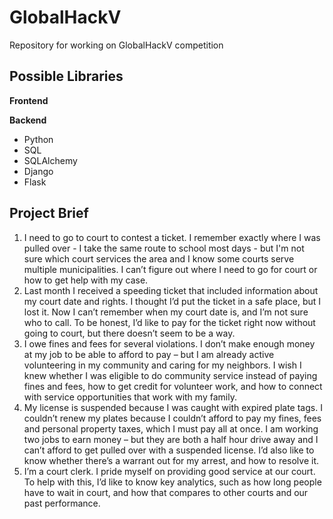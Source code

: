 # GlobalHackV
Repository for working on GlobalHackV competition

Possible Libraries
--------
**Frontend**

**Backend**

 - Python
 - SQL
 - SQLAlchemy
 - Django
 - Flask


Project Brief
--------
1.	I need to go to court to contest a ticket. I remember exactly where I was pulled over - I take the same route to school most days - but I'm not sure which court services the area and I know some courts serve multiple municipalities. I can’t figure out where I need to go for court or how to get help with my case.2.	Last month I received a speeding ticket that included information about my court date and rights. I thought I’d put the ticket in a safe place, but I lost it. Now I can’t remember when my court date is, and I’m not sure who to call. To be honest, I’d like to pay for the ticket right now without going to court, but there doesn’t seem to be a way.3.	I owe fines and fees for several violations. I don’t make enough money at my job to be able to afford to pay – but I am already active volunteering in my community and caring for my neighbors. I wish I knew whether I was eligible to do community service instead of paying fines and fees, how to get credit for volunteer work, and how to connect with service opportunities that work with my family.4.	My license is suspended because I was caught with expired plate tags. I couldn’t renew my plates because I couldn’t afford to pay my fines, fees and personal property taxes, which I must pay all at once. I am working two jobs to earn money – but they are both a half hour drive away and I can’t afford to get pulled over with a suspended license. I’d also like to know whether there’s a warrant out for my arrest, and how to resolve it.5.	I’m a court clerk. I pride myself on providing good service at our court. To help with this, I’d like to know key analytics, such as how long people have to wait in court, and how that compares to other courts and our past performance.